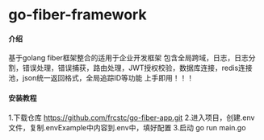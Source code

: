 # go-fiber-framework

#### 介绍
基于golang fiber框架整合的适用于企业开发框架 包含全局跨域，日志，日志分割，错误处理，错误捕获，路由处理，JWT授权校验，数据库连接，redis连接池，json统一返回格式，全局追踪ID等功能 上手即用！！！



#### 安装教程

1.下载仓库 https://github.com/frcstc/go-fiber-app.git
2.进入项目，创建.env 文件，复制.envExample中内容到.env中，填好配置
3.启动 go run main.go 
